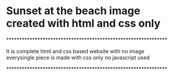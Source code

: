 <h1>Sunset at the beach image <br> created with html and css only</h1>

<p>**************************************************************</p>

<p>It is complete html and css based website with no image <br>
everysingle piece is made with css only no javascript used</p>

<p>**************************************************************</p>
